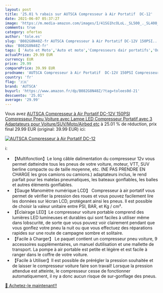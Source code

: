 ```yaml
---
layout: post
title: '25.01 % rabais sur AUTSCA Compresseur à Air Portatif  DC-12'
date: 2021-06-07 05:37:27
image: 'https://m.media-amazon.com/images/I/41SG1hcOLoL._SL500_._SL400_.jpg'
comments: true
category: ofertas
author: 'tole.es'
slug: 'B082G8N48Z-fr AUTSCA Compresseur à Air Portatif DC-12V 150PSI...'
sku: 'B082G8N48Z-fr'
tags: [ 'Auto et Moto','Auto et moto','Compresseurs dair portatifs','Outils et dépannage','Outils pour pneus et roues','autsca', ]
actualPrice: 29.99 EUR
currency: EUR
price: 29.99
comparePrice: 39.99 EUR
prodname: 'AUTSCA Compresseur à Air Portatif  DC-12V 150PSI Compresseur Pneu Voiture avec Lampe LED  Compresseur Portatif avec 3 Adaptateurs pour Voiture/SUV/Moto/Airbed etc'
country: 'fr'
flag: '🇫🇷'
brand: 'AUTSCA'
buyurl: 'https://www.amazon.fr/dp/B082G8N48Z/?tag=tolees0d-21'
descuento: '25.01'
average: '29.99'
---
```


Vous avez [AUTSCA Compresseur à Air Portatif  DC-12V 150PSI Compresseur Pneu Voiture avec Lampe LED  Compresseur Portatif avec 3 Adaptateurs pour Voiture/SUV/Moto/Airbed etc](https://www.amazon.fr/dp/B082G8N48Z/?tag=tolees0d-21)  à  25.01 % de réduction, prix final  29.99 EUR (original: 39.99 EUR) ici:

[![AUTSCA Compresseur à Air Portatif  DC-12](https://m.media-amazon.com/images/I/41SG1hcOLoL._SL500_._SL400_.jpg)](https://www.amazon.fr/dp/B082G8N48Z/?tag=tolees0d-21)

ℹ️:

- 【Multifonction】Le long câble dalimentation du compresseur 12v vous permet datteindre tous les pneus de votre voiture, moteur, VTT, SUV berline compacte ou de taille moyenne, etc. (NE PAS PRENDRE EN CHARGE les gros camions ou camions.) adaptateurs inclus, le rend parfait pour les matelas pneumatiques, les bateaux gonflables, les balles et autres éléments gonflables.
- 【Gauge Manomètre numérique LCD】 Compresseur à air portatif vous permet de vérifier la pression des roues et vous pouvez facilement lire les données sur lécran LCD, protégeant ainsi les pneus. Il est possible de choisir la valeur unitaire entre PSI, BAR, et Kg / cm².
- 【Éclairage LED】Le compresseur voiture portable comprend des lumières LED lumineuses et durables qui sont faciles à utiliser même dans lobscurité, de sorte que vous pouvez voir clairement pendant que vous gonflez votre pneu la nuit ou que vous effectuez des réparations rapides sur une route de campagne sombre et solitaire.
- 【Facile à Charger】 Le paquet contient un compresseur pneu voiture, 9 accessoires supplémentaires, un manuel dutilisation et une mallette de transport. La pompe à air portable est petite et légère et est facile à ranger dans le coffre de votre voiture.
- 【Facile à Utiliser】Il est possible de prérégler la pression souhaitée et de laisser le compresseur voiture faire son travail! Lorsque la pression attendue est atteinte, le compresseur cesse de fonctionner automatiquement, il ny a donc aucun risque de sur-gonflage des pneus.

[🛒 Achetez-le maintenant!!](https://www.amazon.fr/dp/B082G8N48Z/?tag=tolees0d-21)
